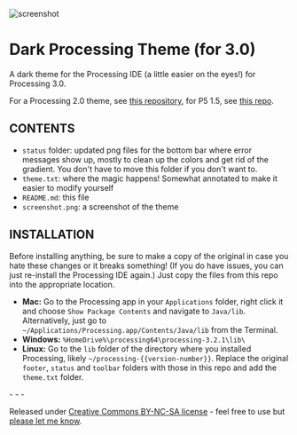 ![screenshot](https://raw.github.com/jeffThompson/DarkProcessingTheme_3.0/master/screenshot.png)

Dark Processing Theme (for 3.0)
===================

A dark theme for the Processing IDE (a little easier on the eyes!) for Processing 3.0.

For a Processing 2.0 theme, see [this repository](https://github.com/jeffThompson/DarkProcessingTheme_2.0), for P5 1.5, see [this repo](https://github.com/jeffThompson/DarkProcessingTheme).

## CONTENTS  

* `status` folder: updated png files for the bottom bar where error messages show up, mostly to clean up the colors and get rid of the gradient. You don't have to move this folder if you don't want to.  
* `theme.txt`: where the magic happens! Somewhat annotated to make it easier to modify yourself  
* `README.md`: this file  
* `screenshot.png`: a screenshot of the theme

## INSTALLATION  
Before installing anything, be sure to make a copy of the original in case you hate these changes or it breaks something! (If you do have issues, you can just re-install the Processing IDE again.) Just copy the files from this repo into the appropriate location.

* **Mac:** Go to the Processing app in your `Applications` folder, right click it and choose `Show Package Contents` and navigate to  `Java/lib`. Alternatively, just go to `~/Applications/Processing.app/Contents/Java/lib` from the Terminal.   
* **Windows:** `%HomeDrive%\processing64\processing-3.2.1\lib\`  
* **Linux:** Go to the `lib` folder of the directory where you installed Processing, likely `~/processing-{{version-number}}`. Replace the original `footer`, `status` and `toolbar` folders with those in this repo and add the `theme.txt` folder.

\- \- \-

Released under [Creative Commons BY-NC-SA license](http://creativecommons.org/licenses/by-nc-sa/3.0/) - feel free to use but [please let me know](http://www.jeffreythompson.org).
